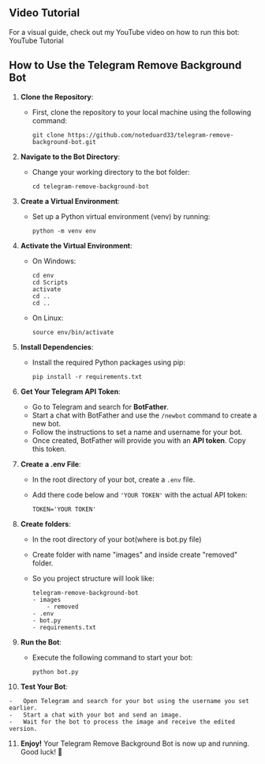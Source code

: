 Video Tutorial
--------------

For a visual guide, check out my YouTube video on how to run this bot: YouTube Tutorial

How to Use the Telegram Remove Background Bot
---------------------------------------------

1.  **Clone the Repository**:

    -   First, clone the repository to your local machine using the following command:

        ```
        git clone https://github.com/noteduard33/telegram-remove-background-bot.git
        ```

2.  **Navigate to the Bot Directory**:

    -   Change your working directory to the bot folder:

        ```
        cd telegram-remove-background-bot
        ```

3.  **Create a Virtual Environment**:

    -   Set up a Python virtual environment (venv) by running:

        ```
        python -m venv env
        ```

4.  **Activate the Virtual Environment**:

    -   On Windows:

        ```
        cd env
        cd Scripts
        activate
        cd ..
        cd ..
        ```

    -   On Linux:

        ```
        source env/bin/activate
        ```

5.  **Install Dependencies**:

    -   Install the required Python packages using pip:

        ```
        pip install -r requirements.txt
        ```

6.  **Get Your Telegram API Token**:

    -   Go to Telegram and search for **BotFather**.
    -   Start a chat with BotFather and use the `/newbot` command to create a new bot.
    -   Follow the instructions to set a name and username for your bot.
    -   Once created, BotFather will provide you with an **API token**. Copy this token.
7.  **Create a .env File**:

    -   In the root directory of your bot, create a `.env` file.
    -   Add there code below and `'YOUR TOKEN'` with the actual API token:

        ```
        TOKEN='YOUR TOKEN'
        ```
        
8.  **Create folders**:

    -   In the root directory of your bot(where is bot.py file)
    -   Create folder with name "images" and inside create "removed" folder.
    -   So you project structure will look like:

        ```
        telegram-remove-background-bot
        - images
            - removed
        - .env
        - bot.py
        - requirements.txt
        ```
        
9.  **Run the Bot**:

    -   Execute the following command to start your bot:

        ```
        python bot.py
        ```

10.  **Test Your Bot**:

    -   Open Telegram and search for your bot using the username you set earlier.
    -   Start a chat with your bot and send an image.
    -   Wait for the bot to process the image and receive the edited version.
11. **Enjoy!** Your Telegram Remove Background Bot is now up and running. Good luck! 🚀
